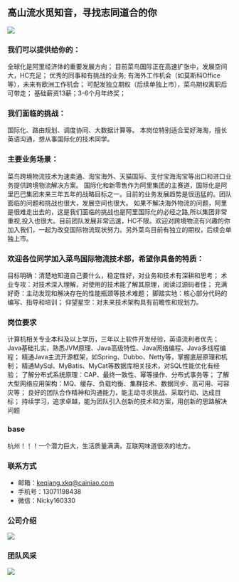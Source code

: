 ## 高山流水觅知音，寻找志同道合的你
![](https://camo.githubusercontent.com/89b87ec30bbcda2cfdb66ef9a5a2a20a8fe82a25/68747470733a2f2f696d672d626c6f672e6373646e696d672e636e2f323032303033303932303230353135372e706e673f782d6f73732d70726f636573733d696d6167652f77617465726d61726b2c747970655f5a6d46755a33706f5a57356e6147567064476b2c736861646f775f31302c746578745f6148523063484d364c7939696247396e4c6d4e7a5a473475626d56304c3355774d5441794e5459304d44673d2c73697a655f31362c636f6c6f725f4646464646462c745f3730)

### 我们可以提供给你的：
全球化是阿里经济体的重要发展方向；
目前菜鸟国际正在高速扩张中，发展空间大，HC充足；
优秀的同事和有挑战的业务;
有海外工作机会（如莫斯科Office等），未来有欧洲工作机会；
可配发独立期权（后续单独上市），菜鸟期权离职后可带走；
基础薪资13薪；3-6个月年终奖；
### 我们面临的挑战：
国际化、路由规划、调度协同、大数据计算等。 本岗位特别适合爱好海淘，擅长英语沟通，想从事国际化的技术同学。

### 主要业务场景：
菜鸟跨境物流技术为速卖通、淘宝海外、天猫国际、支付宝海淘宝等出口和进口业务提供跨境物流解决方案。 国际化和新零售作为阿里集团的主赛道，国际化是阿里巴巴集团未来三年五年的战略目标之一。目前的业务发展趋势是很迅猛的。团队面临的问题和挑战也很大，发展空间也很大。 如果不解决海外物流的问题，阿里是很难走出去的，这是我们面临的挑战也是阿里国际化的必经之路,所以集团非常重视,投入也很大。目前团队发展非常迅速，HC不限。欢迎对跨境物流有兴趣的你加入我们，一起为改变国际物流现状努力。另外菜鸟目前有独立的期权，后续会单独上市。

### 欢迎各位同学加入菜鸟国际物流技术部，希望你具备的特质：
目标明确：清楚地知道自己要什么，稳定性好，对业务和技术有深耕和思考；
术业专攻：对技术深入理解，对使用的技术能了解其原理，阅读过源码者佳；
充满好奇：主动发现和解决存在的性能瓶颈等技术难题；
脚踏实地：核心部分代码的编写、指导和培训；
仰望星空：对未来技术架构具有前瞻性和规划力。
### 岗位要求
计算机相关专业本科及以上学历，三年以上软件开发经验，英语流利者优先；
Java基础扎实，熟悉JVM原理、Java高级特性、Java网络编程、Java多线程编程；
精通Java主流开源框架，如Spring、Dubbo、Netty等，掌握底层原理和机制；
精通MySql、MyBatis、MyCat等数据库相关技术，对SQL性能优化有经验；
了解分布式系统原理：CAP、最终一致性、幂等操作、分布式事务等；
了解大型网络应用架构：MQ、缓存、负载均衡、集群技术、数据同步、高可用、可容灾等；
良好的团队合作精神和沟通能力，能主动寻求挑战、采取行动、达成目标；
持续学习，追求卓越，能为团队引入创新的技术和方案，用创新的思路解决问题
### base
杭州！！！一个潜力巨大，生活质量满满，互联网味道很浓的地方。

### 联系方式
* 邮箱：keqiang.xkq@cainiao.com 
* 手机号：13071198438
* 微信：Nicky160330

### 公司介绍
![](https://camo.githubusercontent.com/b4c4d192e0f6487ee737162c6bd44e184ca22698/68747470733a2f2f696d672d626c6f672e6373646e696d672e636e2f323032303033303932303230323038312e706e673f782d6f73732d70726f636573733d696d6167652f77617465726d61726b2c747970655f5a6d46755a33706f5a57356e6147567064476b2c736861646f775f31302c746578745f6148523063484d364c7939696247396e4c6d4e7a5a473475626d56304c3355774d5441794e5459304d44673d2c73697a655f31362c636f6c6f725f4646464646462c745f3730)

### 团队风采
![](https://camo.githubusercontent.com/cea8d6b137e6d62523f63528bf0bb725fae6a3d7/68747470733a2f2f696d672d626c6f672e6373646e696d672e636e2f32303230303330393230323133333737362e706e673f782d6f73732d70726f636573733d696d6167652f77617465726d61726b2c747970655f5a6d46755a33706f5a57356e6147567064476b2c736861646f775f31302c746578745f6148523063484d364c7939696247396e4c6d4e7a5a473475626d56304c3355774d5441794e5459304d44673d2c73697a655f31362c636f6c6f725f4646464646462c745f3730)
